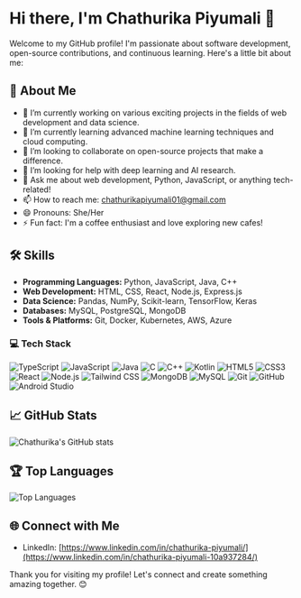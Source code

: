 # Hi there, I'm Chathurika Piyumali 👋

Welcome to my GitHub profile! I'm passionate about software development, open-source contributions, and continuous learning. Here's a little bit about me:

## 🚀 About Me
- 🔭 I’m currently working on various exciting projects in the fields of web development and data science.
- 🌱 I’m currently learning advanced machine learning techniques and cloud computing.
- 👯 I’m looking to collaborate on open-source projects that make a difference.
- 🤔 I’m looking for help with deep learning and AI research.
- 💬 Ask me about web development, Python, JavaScript, or anything tech-related!
- 📫 How to reach me: chathurikapiyumali01@gmail.com
- 😄 Pronouns: She/Her
- ⚡ Fun fact: I'm a coffee enthusiast and love exploring new cafes!

## 🛠️ Skills
- **Programming Languages:** Python, JavaScript, Java, C++
- **Web Development:** HTML, CSS, React, Node.js, Express.js
- **Data Science:** Pandas, NumPy, Scikit-learn, TensorFlow, Keras
- **Databases:** MySQL, PostgreSQL, MongoDB
- **Tools & Platforms:** Git, Docker, Kubernetes, AWS, Azure

### 💻 Tech Stack
![TypeScript](https://img.shields.io/badge/-TypeScript-3178C6?style=flat-square&logo=typescript&logoColor=white)
![JavaScript](https://img.shields.io/badge/-JavaScript-F7DF1E?style=flat-square&logo=javascript&logoColor=black)
![Java](https://img.shields.io/badge/-Java-007396?style=flat-square&logo=java&logoColor=white)
![C](https://img.shields.io/badge/-C-A8B9CC?style=flat-square&logo=c&logoColor=black)
![C++](https://img.shields.io/badge/-C++-00599C?style=flat-square&logo=cplusplus&logoColor=white)
![Kotlin](https://img.shields.io/badge/-Kotlin-0095D5?style=flat-square&logo=kotlin&logoColor=white)
![HTML5](https://img.shields.io/badge/-HTML5-E34F26?style=flat-square&logo=html5&logoColor=white)
![CSS3](https://img.shields.io/badge/-CSS3-1572B6?style=flat-square&logo=css3)
![React](https://img.shields.io/badge/-React-61DAFB?style=flat-square&logo=react&logoColor=black)
![Node.js](https://img.shields.io/badge/-Node.js-339933?style=flat-square&logo=nodedotjs&logoColor=white)
![Tailwind CSS](https://img.shields.io/badge/-Tailwind%20CSS-06B6D4?style=flat-square&logo=tailwindcss&logoColor=white)
![MongoDB](https://img.shields.io/badge/-MongoDB-47A248?style=flat-square&logo=mongodb&logoColor=white)
![MySQL](https://img.shields.io/badge/-MySQL-4479A1?style=flat-square&logo=mysql&logoColor=white)
![Git](https://img.shields.io/badge/-Git-F05032?style=flat-square&logo=git&logoColor=white)
![GitHub](https://img.shields.io/badge/-GitHub-181717?style=flat-square&logo=github)
![Android Studio](https://img.shields.io/badge/-Android%20Studio-3DDC84?style=flat-square&logo=androidstudio&logoColor=white)


## 📈 GitHub Stats
![Chathurika's GitHub stats](https://github-readme-stats.vercel.app/api?username=ChathurikaPiyumali&show_icons=true&theme=radical)

## 🏆 Top Languages
![Top Languages](https://github-readme-stats.vercel.app/api/top-langs/?username=ChathurikaPiyumali&layout=compact&theme=radical)

## 🌐 Connect with Me
- LinkedIn: [https://www.linkedin.com/in/chathurika-piyumali/](https://www.linkedin.com/in/chathurika-piyumali-10a937284/)


Thank you for visiting my profile! Let's connect and create something amazing together. 😊


